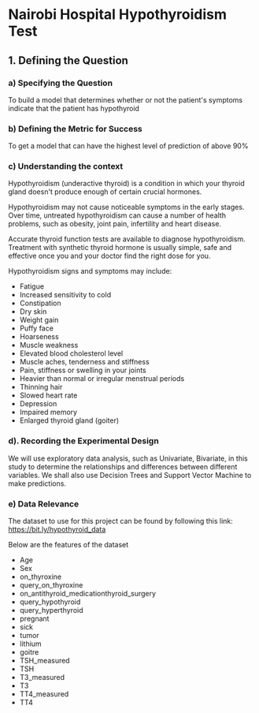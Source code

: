 # Nairobi Hospital Hypothyroidism Test

## 1. Defining the Question
### a) Specifying the Question

To build a model that determines whether or not the patient's symptoms indicate that the patient has hypothyroid

### b) Defining the Metric for Success

To get a model that can have the highest level of prediction of above 90%

### c) Understanding the context

Hypothyroidism (underactive thyroid) is a condition in which your thyroid gland doesn't produce enough of certain crucial hormones.

Hypothyroidism may not cause noticeable symptoms in the early stages. Over time, untreated hypothyroidism can cause a number of health problems, such as obesity, joint pain, infertility and heart disease.

Accurate thyroid function tests are available to diagnose hypothyroidism. Treatment with synthetic thyroid hormone is usually simple, safe and effective once you and your doctor find the right dose for you.

Hypothyroidism signs and symptoms may include:

* Fatigue
* Increased sensitivity to cold
* Constipation
* Dry skin
* Weight gain
* Puffy face
* Hoarseness
* Muscle weakness
* Elevated blood cholesterol level
* Muscle aches, tenderness and stiffness
* Pain, stiffness or swelling in your joints
* Heavier than normal or irregular menstrual periods
* Thinning hair
* Slowed heart rate
* Depression
* Impaired memory
* Enlarged thyroid gland (goiter)

### d). Recording the Experimental Design

We will use exploratory data analysis, such as Univariate, Bivariate, in this study to determine the relationships and differences between different variables. 
We shall also use Decision Trees and Support Vector Machine to make predictions.

### e) Data Relevance

The dataset to use for this project can be found by following this link: https://bit.ly/hypothyroid_data

Below are the features of the dataset

* Age
* Sex
* on_thyroxine
* query_on_thyroxine
* on_antithyroid_medicationthyroid_surgery
* query_hypothyroid
* query_hyperthyroid
* pregnant
* sick
* tumor
* lithium
* goitre
* TSH_measured
* TSH
* T3_measured
* T3
* TT4_measured
* TT4
